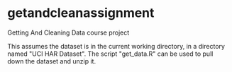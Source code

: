 getandcleanassignment
=====================

Getting And Cleaning Data course project

This assumes the dataset is in the current working directory, in a directory named "UCI HAR Dataset".  The script "get_data.R" can be used to pull down the dataset and unzip it.
